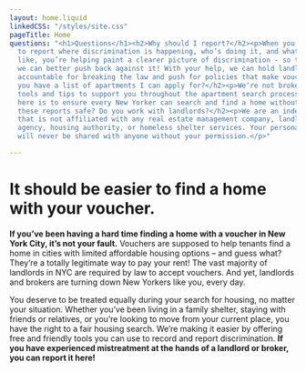 ```yaml
---
layout: home.liquid
linkedCSS: "/styles/site.css"
pageTitle: Home
questions: "<h1>Questions</h1><h2>Why should I report?</h2><p>When you use your voice
  to report where discrimination is happening, who’s doing it, and what it sounds
  like, you’re helping paint a clearer picture of discrimination - so that together
  we can better push back against it! With your help, we can hold landlords and brokers
  accountable for breaking the law and push for policies that make vouchers work.</p><h2>Do
  you have a list of apartments I can apply for?</h2><p>We’re not brokers - we offer
  tools and tips to support you throughout the apartment search process. Our goal
  here is to ensure every New Yorker can search and find a home without facing discrimination.</p><h2>Are
  these reports safe? Do you work with landlords?</h2><p>We are an independent organization
  that is not affiliated with any real estate management company, landlord, brokering
  agency, housing authority, or homeless shelter services. Your personal information
  will never be shared with anyone without your permission.</p>"

---
```

# It should be easier to find a home with your voucher.

**If you’ve been having a hard time finding a home with a voucher in New York City, it’s not your fault.** Vouchers are supposed to help tenants find a home in cities with limited affordable housing options – and guess what? They’re a totally legitimate way to pay your rent! The vast majority of landlords in NYC are required by law to accept vouchers. And yet, landlords and brokers are turning down New Yorkers like you, every day.

You deserve to be treated equally during your search for housing, no matter your situation. Whether you’ve been living in a family shelter, staying with friends or relatives, or you’re looking to move from your current place, you have the right to a fair housing search. We’re making it easier by offering free and friendly tools you can use to record and report discrimination. **If you have experienced mistreatment at the hands of a landlord or broker, you can report it here!**